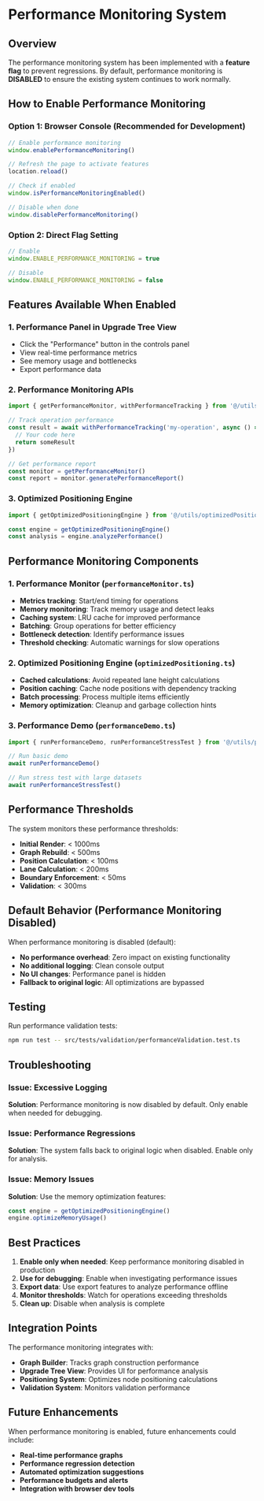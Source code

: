 # Performance Monitoring System

## Overview
The performance monitoring system has been implemented with a **feature flag** to prevent regressions. By default, performance monitoring is **DISABLED** to ensure the existing system continues to work normally.

## How to Enable Performance Monitoring

### Option 1: Browser Console (Recommended for Development)
```javascript
// Enable performance monitoring
window.enablePerformanceMonitoring()

// Refresh the page to activate features
location.reload()

// Check if enabled
window.isPerformanceMonitoringEnabled()

// Disable when done
window.disablePerformanceMonitoring()
```

### Option 2: Direct Flag Setting
```javascript
// Enable
window.ENABLE_PERFORMANCE_MONITORING = true

// Disable  
window.ENABLE_PERFORMANCE_MONITORING = false
```

## Features Available When Enabled

### 1. Performance Panel in Upgrade Tree View
- Click the "Performance" button in the controls panel
- View real-time performance metrics
- See memory usage and bottlenecks
- Export performance data

### 2. Performance Monitoring APIs
```javascript
import { getPerformanceMonitor, withPerformanceTracking } from '@/utils/performanceMonitor'

// Track operation performance
const result = await withPerformanceTracking('my-operation', async () => {
  // Your code here
  return someResult
})

// Get performance report
const monitor = getPerformanceMonitor()
const report = monitor.generatePerformanceReport()
```

### 3. Optimized Positioning Engine
```javascript
import { getOptimizedPositioningEngine } from '@/utils/optimizedPositioning'

const engine = getOptimizedPositioningEngine()
const analysis = engine.analyzePerformance()
```

## Performance Monitoring Components

### 1. Performance Monitor (`performanceMonitor.ts`)
- **Metrics tracking**: Start/end timing for operations
- **Memory monitoring**: Track memory usage and detect leaks
- **Caching system**: LRU cache for improved performance
- **Batching**: Group operations for better efficiency
- **Bottleneck detection**: Identify performance issues
- **Threshold checking**: Automatic warnings for slow operations

### 2. Optimized Positioning Engine (`optimizedPositioning.ts`)
- **Cached calculations**: Avoid repeated lane height calculations
- **Position caching**: Cache node positions with dependency tracking
- **Batch processing**: Process multiple items efficiently
- **Memory optimization**: Cleanup and garbage collection hints

### 3. Performance Demo (`performanceDemo.ts`)
```javascript
import { runPerformanceDemo, runPerformanceStressTest } from '@/utils/performanceDemo'

// Run basic demo
await runPerformanceDemo()

// Run stress test with large datasets
await runPerformanceStressTest()
```

## Performance Thresholds

The system monitors these performance thresholds:
- **Initial Render**: < 1000ms
- **Graph Rebuild**: < 500ms  
- **Position Calculation**: < 100ms
- **Lane Calculation**: < 200ms
- **Boundary Enforcement**: < 50ms
- **Validation**: < 300ms

## Default Behavior (Performance Monitoring Disabled)

When performance monitoring is disabled (default):
- **No performance overhead**: Zero impact on existing functionality
- **No additional logging**: Clean console output
- **No UI changes**: Performance panel is hidden
- **Fallback to original logic**: All optimizations are bypassed

## Testing

Run performance validation tests:
```bash
npm run test -- src/tests/validation/performanceValidation.test.ts
```

## Troubleshooting

### Issue: Excessive Logging
**Solution**: Performance monitoring is now disabled by default. Only enable when needed for debugging.

### Issue: Performance Regressions  
**Solution**: The system falls back to original logic when disabled. Enable only for analysis.

### Issue: Memory Issues
**Solution**: Use the memory optimization features:
```javascript
const engine = getOptimizedPositioningEngine()
engine.optimizeMemoryUsage()
```

## Best Practices

1. **Enable only when needed**: Keep performance monitoring disabled in production
2. **Use for debugging**: Enable when investigating performance issues
3. **Export data**: Use export features to analyze performance offline
4. **Monitor thresholds**: Watch for operations exceeding thresholds
5. **Clean up**: Disable when analysis is complete

## Integration Points

The performance monitoring integrates with:
- **Graph Builder**: Tracks graph construction performance
- **Upgrade Tree View**: Provides UI for performance analysis  
- **Positioning System**: Optimizes node positioning calculations
- **Validation System**: Monitors validation performance

## Future Enhancements

When performance monitoring is enabled, future enhancements could include:
- **Real-time performance graphs**
- **Performance regression detection**
- **Automated optimization suggestions**
- **Performance budgets and alerts**
- **Integration with browser dev tools**